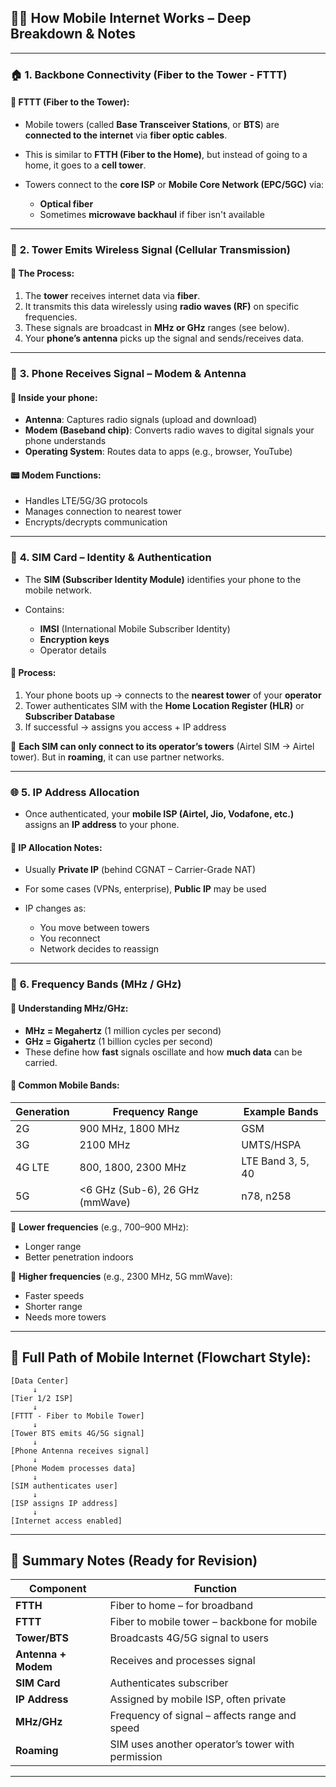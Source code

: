 
## 📱✨ How Mobile Internet Works – Deep Breakdown & Notes

---

### 🏠 **1. Backbone Connectivity (Fiber to the Tower - FTTT)**

#### 🔌 FTTT (Fiber to the Tower):

* Mobile towers (called **Base Transceiver Stations**, or **BTS**) are **connected to the internet** via **fiber optic cables**.
* This is similar to **FTTH (Fiber to the Home)**, but instead of going to a home, it goes to a **cell tower**.
* Towers connect to the **core ISP** or **Mobile Core Network (EPC/5GC)** via:

  * **Optical fiber**
  * Sometimes **microwave backhaul** if fiber isn't available

---

### 📡 **2. Tower Emits Wireless Signal (Cellular Transmission)**

#### 📶 The Process:

1. The **tower** receives internet data via **fiber**.
2. It transmits this data wirelessly using **radio waves (RF)** on specific frequencies.
3. These signals are broadcast in **MHz or GHz** ranges (see below).
4. Your **phone’s antenna** picks up the signal and sends/receives data.

---

### 📱 **3. Phone Receives Signal – Modem & Antenna**

#### 📲 Inside your phone:

* **Antenna**: Captures radio signals (upload and download)
* **Modem (Baseband chip)**: Converts radio waves to digital signals your phone understands
* **Operating System**: Routes data to apps (e.g., browser, YouTube)

#### 📟 Modem Functions:

* Handles LTE/5G/3G protocols
* Manages connection to nearest tower
* Encrypts/decrypts communication

---

### 🔐 **4. SIM Card – Identity & Authentication**

* The **SIM (Subscriber Identity Module)** identifies your phone to the mobile network.
* Contains:

  * **IMSI** (International Mobile Subscriber Identity)
  * **Encryption keys**
  * Operator details

#### 🔄 Process:

1. Your phone boots up → connects to the **nearest tower** of your **operator**
2. Tower authenticates SIM with the **Home Location Register (HLR)** or **Subscriber Database**
3. If successful → assigns you access + IP address

🧠 **Each SIM can only connect to its operator’s towers** (Airtel SIM → Airtel tower).
But in **roaming**, it can use partner networks.

---

### 🌐 **5. IP Address Allocation**

* Once authenticated, your **mobile ISP (Airtel, Jio, Vodafone, etc.)** assigns an **IP address** to your phone.

#### 🔢 IP Allocation Notes:

* Usually **Private IP** (behind CGNAT – Carrier-Grade NAT)
* For some cases (VPNs, enterprise), **Public IP** may be used
* IP changes as:

  * You move between towers
  * You reconnect
  * Network decides to reassign

---

### 📡 **6. Frequency Bands (MHz / GHz)**

#### 🧠 Understanding MHz/GHz:

* **MHz = Megahertz** (1 million cycles per second)
* **GHz = Gigahertz** (1 billion cycles per second)
* These define how **fast** signals oscillate and how **much data** can be carried.

#### 📶 Common Mobile Bands:

| Generation | Frequency Range                 | Example Bands     |
| ---------- | ------------------------------- | ----------------- |
| 2G         | 900 MHz, 1800 MHz               | GSM               |
| 3G         | 2100 MHz                        | UMTS/HSPA         |
| 4G LTE     | 800, 1800, 2300 MHz             | LTE Band 3, 5, 40 |
| 5G         | <6 GHz (Sub-6), 26 GHz (mmWave) | n78, n258         |

📌 **Lower frequencies** (e.g., 700–900 MHz):

* Longer range
* Better penetration indoors

📌 **Higher frequencies** (e.g., 2300 MHz, 5G mmWave):

* Faster speeds
* Shorter range
* Needs more towers

---

## 🔁 Full Path of Mobile Internet (Flowchart Style):

```
[Data Center]
     ↓
[Tier 1/2 ISP]
     ↓
[FTTT - Fiber to Mobile Tower]
     ↓
[Tower BTS emits 4G/5G signal]
     ↓
[Phone Antenna receives signal]
     ↓
[Phone Modem processes data]
     ↓
[SIM authenticates user]
     ↓
[ISP assigns IP address]
     ↓
[Internet access enabled]
```

---

## 📘 Summary Notes (Ready for Revision)

| Component           | Function                                          |
| ------------------- | ------------------------------------------------- |
| **FTTH**            | Fiber to home – for broadband                     |
| **FTTT**            | Fiber to mobile tower – backbone for mobile       |
| **Tower/BTS**       | Broadcasts 4G/5G signal to users                  |
| **Antenna + Modem** | Receives and processes signal                     |
| **SIM Card**        | Authenticates subscriber                          |
| **IP Address**      | Assigned by mobile ISP, often private             |
| **MHz/GHz**         | Frequency of signal – affects range and speed     |
| **Roaming**         | SIM uses another operator’s tower with permission |

---